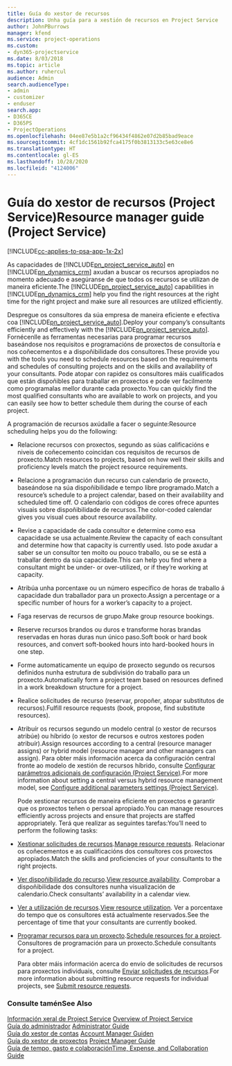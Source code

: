 ```yaml
---
title: Guía do xestor de recursos
description: Unha guía para a xestión de recursos en Project Service
author: JohnPBurrows
manager: kfend
ms.service: project-operations
ms.custom:
- dyn365-projectservice
ms.date: 8/03/2018
ms.topic: article
ms.author: ruhercul
audience: Admin
search.audienceType:
- admin
- customizer
- enduser
search.app:
- D365CE
- D365PS
- ProjectOperations
ms.openlocfilehash: 04ee87e5b1a2cf96434f4862e07d2b85bad9eace
ms.sourcegitcommit: 4cf1dc1561b92fca4175f0b3813133c5e63ce8e6
ms.translationtype: HT
ms.contentlocale: gl-ES
ms.lasthandoff: 10/28/2020
ms.locfileid: "4124006"
---
```

# <a name="resource-manager-guide-project-service"></a><span data-ttu-id="b167b-103">Guía do xestor de recursos (Project Service)</span><span class="sxs-lookup"><span data-stu-id="b167b-103">Resource manager guide (Project Service)</span></span>

[!INCLUDE[cc-applies-to-psa-app-1x-2x](../includes/cc-applies-to-psa-app-1x-2x.md)]

<span data-ttu-id="b167b-104">As capacidades de [!INCLUDE[pn_project_service_auto](../includes/pn-project-service-auto.md)] en [!INCLUDE[pn_dynamics_crm](../includes/pn-dynamics-crm.md)] axudan a buscar os recursos apropiados no momento adecuado e asegúranse de que todos os recursos se utilizan de maneira eficiente.</span><span class="sxs-lookup"><span data-stu-id="b167b-104">The [!INCLUDE[pn_project_service_auto](../includes/pn-project-service-auto.md)] capabilities in [!INCLUDE[pn_dynamics_crm](../includes/pn-dynamics-crm.md)] help you find the right resources at the right time for the right project and make sure all resources are utilized efficiently.</span></span>  
  
 <span data-ttu-id="b167b-105">Despregue os consultores da súa empresa de maneira eficiente e efectiva coa [!INCLUDE[pn_project_service_auto](../includes/pn-project-service-auto.md)].</span><span class="sxs-lookup"><span data-stu-id="b167b-105">Deploy your company’s consultants efficiently and effectively with the [!INCLUDE[pn_project_service_auto](../includes/pn-project-service-auto.md)].</span></span> <span data-ttu-id="b167b-106">Fornécenlle as ferramentas necesarias para programar recursos baseándose nos requisitos e programacións de proxectos de consultoría e nos coñecementos e a dispoñibilidade dos consultores.</span><span class="sxs-lookup"><span data-stu-id="b167b-106">These provide you with the tools you need to schedule resources based on the requirements and schedules of consulting projects and on the skills and availability of your consultants.</span></span> <span data-ttu-id="b167b-107">Pode atopar con rapidez os consultores máis cualificados que están dispoñibles para traballar en proxectos e pode ver facilmente como programalas mellor durante cada proxecto.</span><span class="sxs-lookup"><span data-stu-id="b167b-107">You can quickly find the most qualified consultants who are available to work on projects, and you can easily see how to better schedule them during the course of each project.</span></span>  
  
 <span data-ttu-id="b167b-108">A programación de recursos axúdalle a facer o seguinte:</span><span class="sxs-lookup"><span data-stu-id="b167b-108">Resource scheduling helps you do the following:</span></span>  
  
- <span data-ttu-id="b167b-109">Relacione recursos con proxectos, segundo as súas calificacións e niveis de coñecemento coincidan cos requisitos de recursos de proxecto.</span><span class="sxs-lookup"><span data-stu-id="b167b-109">Match resources to projects, based on how well their skills and proficiency levels match the project resource requirements.</span></span>  
  
- <span data-ttu-id="b167b-110">Relacione a programación dun recurso cun calendario de proxecto, baseándose na súa dispoñibilidade e tempo libre programado.</span><span class="sxs-lookup"><span data-stu-id="b167b-110">Match a resource’s schedule to a project calendar, based on their availability and scheduled time off.</span></span> <span data-ttu-id="b167b-111">O calendario con códigos de cores ofrece apuntes visuais sobre dispoñibilidade de recursos.</span><span class="sxs-lookup"><span data-stu-id="b167b-111">The color-coded calendar gives you visual cues about resource availability.</span></span>  
  
- <span data-ttu-id="b167b-112">Revise a capacidade de cada consultor e determine como esa capacidade se usa actualmente.</span><span class="sxs-lookup"><span data-stu-id="b167b-112">Review the capacity of each consultant and determine how that capacity is currently used.</span></span> <span data-ttu-id="b167b-113">Isto pode axudar a saber se un consultor ten moito ou pouco traballo, ou se se está a traballar dentro da súa capacidade.</span><span class="sxs-lookup"><span data-stu-id="b167b-113">This can help you find where a consultant might be under- or over-utilized, or if they’re working at capacity.</span></span>  
  
- <span data-ttu-id="b167b-114">Atribúa unha porcentaxe ou un número específico de horas de traballo á capacidade dun traballador para un proxecto.</span><span class="sxs-lookup"><span data-stu-id="b167b-114">Assign a percentage or a specific number of hours for a worker’s capacity to a project.</span></span>  
  
- <span data-ttu-id="b167b-115">Faga reservas de recursos de grupo.</span><span class="sxs-lookup"><span data-stu-id="b167b-115">Make group resource bookings.</span></span>  
  
- <span data-ttu-id="b167b-116">Reserve recursos brandos ou duros e transforme horas brandas reservadas en horas duras nun único paso.</span><span class="sxs-lookup"><span data-stu-id="b167b-116">Soft book or hard book resources, and convert soft-booked hours into hard-booked hours in one step.</span></span>  
  
- <span data-ttu-id="b167b-117">Forme automaticamente un equipo de proxecto segundo os recursos definidos nunha estrutura de subdivisión do traballo para un proxecto.</span><span class="sxs-lookup"><span data-stu-id="b167b-117">Automatically form a project team based on resources defined in a work breakdown structure for a project.</span></span>  
  
- <span data-ttu-id="b167b-118">Realice solicitudes de recurso (reservar, propoñer, atopar substitutos de recursos).</span><span class="sxs-lookup"><span data-stu-id="b167b-118">Fulfill resource requests (book, propose, find substitute resources).</span></span>  
  
- <span data-ttu-id="b167b-119">Atribuír os recursos segundo un modelo central (o xestor de recursos atribúe) ou híbrido (o xestor de recursos e outros xestores poden atribuír).</span><span class="sxs-lookup"><span data-stu-id="b167b-119">Assign resources according to a central (resource manager assigns) or hybrid model (resource manager and other managers can assign).</span></span> <span data-ttu-id="b167b-120">Para obter máis información acerca da configuración central fronte ao modelo de xestión de recursos híbrido, consulte [Configurar parámetros adicionais de configuración (Project Service)](../psa/configure-additional-parameters-settings.md).</span><span class="sxs-lookup"><span data-stu-id="b167b-120">For more information about setting a central versus hybrid resource management model, see [Configure additional parameters settings (Project Service)](../psa/configure-additional-parameters-settings.md).</span></span>  
  
  <span data-ttu-id="b167b-121">Pode xestionar recursos de maneira eficiente en proxectos e garantir que os proxectos teñen o persoal apropiado.</span><span class="sxs-lookup"><span data-stu-id="b167b-121">You can manage resources efficiently across projects and ensure that projects are staffed appropriately.</span></span> <span data-ttu-id="b167b-122">Terá que realizar as seguintes tarefas:</span><span class="sxs-lookup"><span data-stu-id="b167b-122">You’ll need to perform the following tasks:</span></span>  
  
- <span data-ttu-id="b167b-123">[Xestionar solicitudes de recursos](../psa/manage-resource-requests.md).</span><span class="sxs-lookup"><span data-stu-id="b167b-123">[Manage resource requests](../psa/manage-resource-requests.md).</span></span> <span data-ttu-id="b167b-124">Relacionar os coñecementos e as cualificacións dos consultores cos proxectos apropiados.</span><span class="sxs-lookup"><span data-stu-id="b167b-124">Match the skills and proficiencies of your consultants to the right projects.</span></span>  
  
- <span data-ttu-id="b167b-125">[Ver dispoñibilidade do recurso](../psa/view-resource-availability.md).</span><span class="sxs-lookup"><span data-stu-id="b167b-125">[View resource availability](../psa/view-resource-availability.md).</span></span> <span data-ttu-id="b167b-126">Comprobar a dispoñibilidade dos consultores nunha visualización de calendario.</span><span class="sxs-lookup"><span data-stu-id="b167b-126">Check consultants’ availability in a calendar view.</span></span>  
  
- <span data-ttu-id="b167b-127">[Ver a utilización de recursos](../psa/view-resource-utilization.md).</span><span class="sxs-lookup"><span data-stu-id="b167b-127">[View resource utilization](../psa/view-resource-utilization.md).</span></span> <span data-ttu-id="b167b-128">Ver a porcentaxe do tempo que os consultores está actualmente reservados.</span><span class="sxs-lookup"><span data-stu-id="b167b-128">See the percentage of time that your consultants are currently booked.</span></span>  
  
- <span data-ttu-id="b167b-129">[Programar recursos para un proxecto](../psa/schedule-resources-project.md).</span><span class="sxs-lookup"><span data-stu-id="b167b-129">[Schedule resources for a project](../psa/schedule-resources-project.md).</span></span> <span data-ttu-id="b167b-130">Consultores de programación para un proxecto.</span><span class="sxs-lookup"><span data-stu-id="b167b-130">Schedule consultants for a project.</span></span>  
  
  <span data-ttu-id="b167b-131">Para obter máis información acerca do envío de solicitudes de recursos para proxectos individuais, consulte [Enviar solicitudes de recursos](../psa/submit-resource-requests.md).</span><span class="sxs-lookup"><span data-stu-id="b167b-131">For more information about submitting resource requests for individual projects, see [Submit resource requests](../psa/submit-resource-requests.md).</span></span>  
  
### <a name="see-also"></a><span data-ttu-id="b167b-132">Consulte tamén</span><span class="sxs-lookup"><span data-stu-id="b167b-132">See Also</span></span>  
 <span data-ttu-id="b167b-133">[Información xeral de Project Service](../psa/overview.md) </span><span class="sxs-lookup"><span data-stu-id="b167b-133">[Overview of Project Service](../psa/overview.md) </span></span>  
 <span data-ttu-id="b167b-134">[Guía do administrador](../psa/admin-guide.md) </span><span class="sxs-lookup"><span data-stu-id="b167b-134">[Administrator Guide](../psa/admin-guide.md) </span></span>  
 <span data-ttu-id="b167b-135">[Guía do xestor de contas](../psa/account-manager-guide.md) </span><span class="sxs-lookup"><span data-stu-id="b167b-135">[Account Manager Guiden](../psa/account-manager-guide.md) </span></span>  
 <span data-ttu-id="b167b-136">[Guía do xestor de proxectos](../psa/project-manager-guide.md) </span><span class="sxs-lookup"><span data-stu-id="b167b-136">[Project Manager Guide](../psa/project-manager-guide.md) </span></span>  
 [<span data-ttu-id="b167b-137">Guía de tempo, gasto e colaboración</span><span class="sxs-lookup"><span data-stu-id="b167b-137">Time, Expense, and Collaboration Guide</span></span>](../psa/time-expense-collaboration-guide.md)

